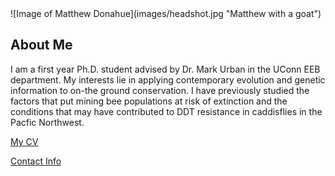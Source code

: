 <title> "Matthew R. Donahue" </title>
![Image of Matthew Donahue](images/headshot.jpg "Matthew with a goat")

## About Me
I am a first year Ph.D. student advised by Dr. Mark Urban in the UConn EEB department. My interests lie in applying contemporary evolution and genetic information to on-the ground conservation. I have previously studied the factors that put mining bee populations at risk of extinction and the conditions that may have contributed to DDT resistance in caddisflies in the Pacfic Northwest. 

[My CV](PDFs/CV8Sep23.pdf)

[Contact Info](contact-info.html) 
